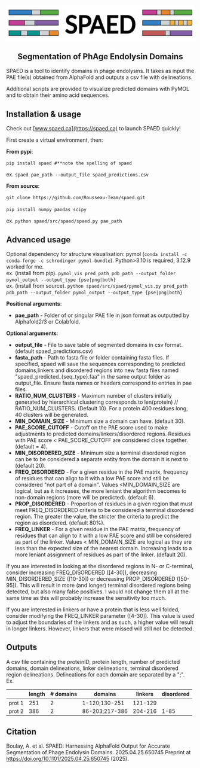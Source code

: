 <p align="center">
  <img src="img/title.png" border="0"/>
  <h2 align="center">Segmentation of PhAge Endolysin Domains</h2>
</p>

SPAED is a tool to identify domains in phage endolysins. It takes as input the PAE file(s) obtained from AlphaFold and outputs a csv file with delineations.

Additional scripts are provided to visualize predicted domains with PyMOL and to obtain their amino acid sequences. 

## Installation & usage

Check out [www.spaed.ca](https://spaed.ca) to launch SPAED quickly!

First create a virtual environment, then: 

**From pypi**:
```
pip install spaed #**note the spelling of spaed
```

ex. `spaed pae_path --output_file spaed_predictions.csv`


**From source**:
```
git clone https://github.com/Rousseau-Team/spaed.git

pip install numpy pandas scipy
```

ex. `python spaed/src/spaed/spaed.py pae_path`


## Advanced usage
Optional dependency for structure visualisation: pymol (`conda install -c conda-forge -c schrodinger pymol-bundle`). Python>3.10 is required, 3.12.9 worked for me.\
ex. (install from pip). `pymol_vis pred_path pdb_path --output_folder pymol_output --output_type {pse|png|both}`\
ex. (install from source). `python spaed/src/spaed/pymol_vis.py pred_path pdb_path --output_folder pymol_output --output_type {pse|png|both}`

**Positional arguments**:
- **pae_path** - Folder of or singular PAE file in json format as outputted by Alphafold2/3 or Colabfold.


**Optional arguments**:
- **output_file** - File to save table of segmented domains in csv format. (default spaed_predictions.csv)
- **fasta_path** - Path to fasta file or folder containing fasta files. If specified, spaed will save the sequences corresponding to predicted domains,linkers and disordered regions into new fasta files named  "spaed_predicted_{seq_type}.faa" in the same output folder as output_file. Ensure fasta names or headers correspond to entries in pae files.
- **RATIO_NUM_CLUSTERS** - Maximum number of clusters initially generated by hierarchical clustering corresponds to len(protein) // RATIO_NUM_CLUSTERS. (Default 10). For a protein 400 residues long, 40 clusters will be generated.
- **MIN_DOMAIN_SIZE** - Minimum size a domain can have. (default 30).
- **PAE_SCORE_CUTOFF** - Cutoff on the PAE score used to make adjustments to predicted domains/linkers/disordered regions. Residues with PAE score < PAE_SCORE_CUTOFF are considered close together. (default = 4).
- **MIN_DISORDERED_SIZE** - Minimum size a terminal disordered region can be to be considered a separate entity from the domain it is next to (default 20).
- **FREQ_DISORDERED** - For a given residue in the PAE matrix, frequency of residues that can align to it with a low PAE score and still be considered "not part of a domain". Values <MIN_DOMAIN_SIZE are logical, but as it increases, the more leniant the algorithm becomes to non-domain regions (more will be predicted). (default 6).
- **PROP_DISORDERED** - Proportion of residues in a given region that must meet FREQ_DISORDERED criteria to be considered a terminal disordered region. The greater the value, the stricter the criteria to predict the region as disordered. (default 80%).
- **FREQ_LINKER** - For a given residue in the PAE matrix, frequency of residues that can align to it with a low PAE score and still be considered as part of the linker. Values < MIN_DOMAIN_SIZE are logical as they are less than the expected size of the nearest domain. Increasing leads to a more leniant assignment of residues as part of the linker. (default 20).

If you are interested in looking at the disordered regions in N- or C-terminal, consider increasing FREQ_DISORDERED ([4-30]), decreasing MIN_DISORDERED_SIZE ([10-30]) or decreasing PROP_DISORDERED ([50-95]). This will result in more (and longer) terminal disordered regions being detected, but also many false positives. I would not change them all at the same time as this will probably increase the sensitivity too much.

If you are interested in linkers or have a protein that is less well folded, consider modifying the FREQ_LINKER parameter ([4-30]). This value is used to adjust the boundaries of the linkers and as such, a higher value will result in longer linkers. However, linkers that were missed will still not be detected.


## Outputs
A csv file containing the proteinID, protein length, number of predicted domains, domain delineations, linker delineations, terminal disordered region delineations. Delineations for each domain are separated by a ";".\
Ex.

|        | length | # domains |    domains     | linkers | disordered |
| ------ | ------ | --------- | -------------- | ------- | ---------- |
| prot 1 | 251    | 2         | 1-120;130-251  | 121-129 |            |
| prot 2 | 386    | 2         | 86-203;217-386 | 204-216 | 1-85       |

## Citation

Boulay, A. et al. SPAED: Harnessing AlphaFold Output for Accurate Segmentation of Phage Endolysin Domains. 2025.04.25.650745 Preprint at https://doi.org/10.1101/2025.04.25.650745 (2025).

